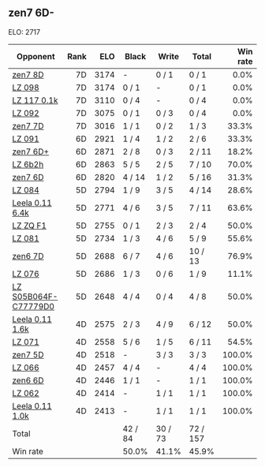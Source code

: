 ## zen7 6D- ##

ELO: 2717

Opponent | Rank | ELO | Black | Write | Total | Win rate
---------|-----:|----:|-------|-------|-------|-------:
[zen7 8D](zen7%208D.md) | 7D | 3174 | - | 0 / 1 | 0 / 1 | 0.0%
[LZ 098](LZ%20098.md) | 7D | 3174 | 0 / 1 | - | 0 / 1 | 0.0%
[LZ 117 0.1k](LZ%20117%200.1k.md) | 7D | 3110 | 0 / 4 | - | 0 / 4 | 0.0%
[LZ 092](LZ%20092.md) | 7D | 3075 | 0 / 1 | 0 / 3 | 0 / 4 | 0.0%
[zen7 7D](zen7%207D.md) | 7D | 3016 | 1 / 1 | 0 / 2 | 1 / 3 | 33.3%
[LZ 091](LZ%20091.md) | 6D | 2921 | 1 / 4 | 1 / 2 | 2 / 6 | 33.3%
[zen7 6D+](zen7%206D+.md) | 6D | 2871 | 2 / 8 | 0 / 3 | 2 / 11 | 18.2%
[LZ 6b2h](LZ%206b2h.md) | 6D | 2863 | 5 / 5 | 2 / 5 | 7 / 10 | 70.0%
[zen7 6D](zen7%206D.md) | 6D | 2820 | 4 / 14 | 1 / 2 | 5 / 16 | 31.3%
[LZ 084](LZ%20084.md) | 5D | 2794 | 1 / 9 | 3 / 5 | 4 / 14 | 28.6%
[Leela 0.11 6.4k](Leela%200.11%206.4k.md) | 5D | 2771 | 4 / 6 | 3 / 5 | 7 / 11 | 63.6%
[LZ ZQ F1](LZ%20ZQ%20F1.md) | 5D | 2755 | 0 / 1 | 2 / 3 | 2 / 4 | 50.0%
[LZ 081](LZ%20081.md) | 5D | 2734 | 1 / 3 | 4 / 6 | 5 / 9 | 55.6%
[zen6 7D](zen6%207D.md) | 5D | 2688 | 6 / 7 | 4 / 6 | 10 / 13 | 76.9%
[LZ 076](LZ%20076.md) | 5D | 2686 | 1 / 3 | 0 / 6 | 1 / 9 | 11.1%
[LZ S05B064F-C77779D0](LZ%20S05B064F-C77779D0.md) | 5D | 2648 | 4 / 4 | 0 / 4 | 4 / 8 | 50.0%
[Leela 0.11 1.6k](Leela%200.11%201.6k.md) | 4D | 2575 | 2 / 3 | 4 / 9 | 6 / 12 | 50.0%
[LZ 071](LZ%20071.md) | 4D | 2558 | 5 / 6 | 1 / 5 | 6 / 11 | 54.5%
[zen7 5D](zen7%205D.md) | 4D | 2518 | - | 3 / 3 | 3 / 3 | 100.0%
[LZ 066](LZ%20066.md) | 4D | 2457 | 4 / 4 | - | 4 / 4 | 100.0%
[zen6 6D](zen6%206D.md) | 4D | 2446 | 1 / 1 | - | 1 / 1 | 100.0%
[LZ 062](LZ%20062.md) | 4D | 2414 | - | 1 / 1 | 1 / 1 | 100.0%
[Leela 0.11 1.0k](Leela%200.11%201.0k.md) | 4D | 2413 | - | 1 / 1 | 1 / 1 | 100.0%
Total | | | 42 / 84 | 30 / 73 | 72 / 157 | 
Win rate| | | 50.0% | 41.1% | 45.9% | 
